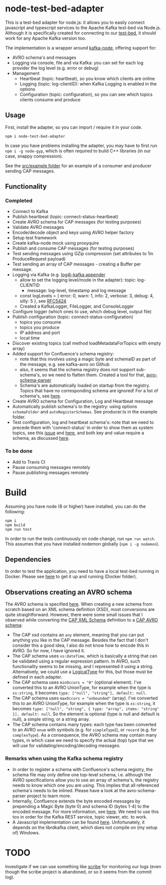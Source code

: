 # node-test-bed-adapter

This is a test-bed adapter for node.js: it allows you to easily connect javascript and typescript services to the Apache Kafka test-bed via Node.js. Although it is specifically created for connecting to our [test-bed](https://github.com/DRIVER-EU/test-bed), it should work for any Apache Kafka version too.

The implementation is a wrapper around [kafka-node](https://www.npmjs.com/package/kafka-node), offering support for:
- AVRO schema's and messages
- Logging via console, file and via Kafka: you can set for each log provider the log level (e.g. error or debug)
- Management
  - Heartbeat (topic: heartbeat), so you know which clients are online
  - Logging (topic: log-clientID): when Kafka Logging is enabled in the options
  - Configuration (topic: configuration), so you can see which topics clients consume and produce

## Usage

First, install the adapter, so you can import / require it in your code.

```console
npm i node-test-bed-adapter
```
In case you have problems installing the adapter, you may have to first run `npm i -g node-gyp`, which is often required to build C++ libraries (in our case, snappy compression).

See the [src/example folder](https://github.com/DRIVER-EU/node-test-bed-adapter/tree/master/src/example) for an example of a consumer and producer sending CAP messages.

## Functionality

### Completed

- Connect to Kafka
- Publish heartbeat (topic: connect-status-heartbeat)
- Create AVRO schema for CAP messages (for testing purposes)
- Validate AVRO messages
- Encode/decode object and keys using AVRO helper factory
- Setup test framework
- Create kafka-node mock using proxyquire
- Publish and consume CAP messages (for testing purposes)
- Test sending messages using GZip compression (set attributes to 1in ProduceRequest payload)
- Test sending an array of CAP messages - creating a Buffer per message.
- Logging via Kafka (e.g. [log4j-kafka appender](https://logging.apache.org/log4j/2.x/manual/appenders.html#KafkaAppender)
  - allow to set the logging level/mode in the adapter): topic: log-CLIENTID
    - message: log-level, timestamp and log message
  - const logLevels = {
    error: 0,
    warn: 1,
    info: 2,
    verbose: 3,
    debug: 4,
    silly: 5
  }, see [RFC5424](https://tools.ietf.org/html/rfc5424)
  - Created a KafkaLogger, FileLogger, and ConsoleLogger
- Configure logger (which ones to use, which debug level, output file)
- Publish configuration (topic: connect-status-configuration)
  - topics you consume
  - topics you produce
  - IP address and port
  - local time
- Discover existing topics (call method loadMetadataForTopics with empty array)
- Added support for Confluence's schema registry:
  - note that this involves using a magic byte and schemaID as part of the message, e.g. see kafka-avro on Github
  - also, it seems that the schema registry does not support sub-schema's, so we need to flatten them. Created a tool for that, [avro-schema-parser](npmjs.org/avro-schema-parser)
  - Schema's are automatically loaded on startup from the registry. Topics that have no corresponding schema are ignored! For a list of schema's, see [here](github.com/DRIVER-EU/avro-schemas).
- Create AVRO schema for Configuration, Log and Heartbeat message
- Automatically publish schema's to the registry: using options `schemaFolder` and `autoRegisterSchemas`. See producer.ts in the example folder.
- Test configuration, log and heartbeat schema's: note that we need to precede them with 'connect-status' in order to show them as system topics, see this [issue](https://github.com/Landoop/kafka-topics-ui/issues/100) and [here](https://github.com/Landoop/kafka-topics-ui/issues/99), and both key and value require a schema, as discussed [here](https://github.com/Landoop/kafka-topics-ui/issues/84).

### To be done

- Add to Travis CI
- Pause consuming messages remotely
- Pause publishing messages remotely

# Build

Assuming you have node (8 or higher) have installed, you can do the following:

```console
npm i
npm build
npm run test
```

In order to run the tests continuously on code change, run `npm run watch`. This assumes that you have installed nodemon globally (`npm i -g nodemon`).

## Dependencies

In order to test the application, you need to have a local test-bed running in Docker. Please see [here](https://github.com/DRIVER-EU/test-bed) to get it up and running (Docker folder).

## Observations creating an AVRO schema

The AVRO schema is specified [here](https://avro.apache.org/docs/current/spec.html). When creating a new schema from scratch based on an XML schema definition (XSD), most conversions are quite straightforward. However, there were some small issues that I observed while converting the [CAP XML Schema](https://github.com/DRIVER-EU/node-test-bed-adapter/blob/master/data/cap/cap.xsd) definition to a [CAP AVRO schema](https://github.com/DRIVER-EU/node-test-bed-adapter/blob/master/data/cap/cap.avsc):

- The CAP xsd contains an `any` element, meaning that you can put anything you like in the CAP message. Besides the fact that I don't consider this a good idea, I also do not know how to encode this in AVRO. So for now, I have ignored it.
- The CAP schema uses `xs:dateTime`, which is basically a string that can be validated using a regular expression pattern. In AVRO, such functionality seems to be missing, and I represented it using a string. Alternatively, we could use a [LogicalType](https://avro.apache.org/docs/current/spec.html#Logical+Types) for this, but those must be defined in each adapter.
- The CAP schema uses `minOccors = "0"` (optional element). I've converted this to an AVRO UnionType, for example when the type is `xs:string`, it becomes `type: ["null", "string"], default: null`.
- The CAP schema uses `maxOccors = "unbounded"` (array). I've converted this to an AVRO UnionType, for example when the type is `xs:string`, it becomes `type: ["null", "string", { type: "array", items: "string" }], default: null`. So the element is optional (type is null and default is null), a simple string, or a string array.
- The CAP schema contains many types: each type has been converted to an AVRO `enum` with symbols (e.g. for `simpleType`)), or `record` (e.g. for `complexType`). As a consequence, the AVRO schema may contain many types, in which case we need to specify the actual (top) type that we will use for validating/encoding/decoding messages.

### Remarks when using the Kafka schema registry

- In order to register a schema with Confluence's schema registry, the schema file may only define one top-level schema, i.e. although the AVRO specifications allow you to use an array of schema's, the registry needs to know which one you are using. This implies that all referenced schema's needs to be inlined. Please have a look at the avro-schema-parser project to learn more.
- Internally, Confluence extends the byte encoded messages by prepending a Magic Byte (byte 0) and schema ID (bytes 1-4) to the encoded message. For more information, see [here](https://docs.confluent.io/current/schema-registry/docs/serializer-formatter.html#wire-format). We need to use this too in order for the Kafka REST service, topic viewer, etc. to work.
- A Javascript implementation can be found [here](https://github.com/waldophotos/kafka-avro). Unfortunately, it depends on the librdkafka client, which does not compile on (my setup of) Windows.

# TODO

Investigate if we can use something like [scribe](https://bluejamesbond.github.io/Scribe.js/) for monitoring our logs (even though the scribe project is abandoned, or so it seems from the commit log).
